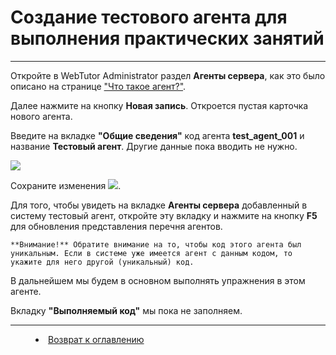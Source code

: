 # Создание тестового агента для выполнения практических занятий
***

Откройте в WebTutor Administrator раздел **Агенты сервера**, как это было описано на странице ["Что такое агент?"](agent.md).

Далее нажмите на кнопку **Новая запись**. Откроется пустая карточка нового агента.

Введите на вкладке **"Общие сведения"** код агента **test_agent_001** и название **Тестовый агент**. Другие данные пока вводить не нужно. 

![](https://img-fotki.yandex.ru/get/770851/1074921.0/0_25e5b9_be2b7a64_orig.png)

Сохраните изменения ![](https://img-fotki.yandex.ru/get/361493/1074921.0/0_25e5ba_e5d13f41_orig.png).

Для того, чтобы увидеть на вкладке **Агенты сервера** добавленный в систему тестовый агент, откройте эту вкладку и нажмите на кнопку **F5** для обновления представления перечня агентов. 

    **Внимание!** Обратите внимание на то, чтобы код этого агента был уникальным. Если в системе уже имеется агент с данным кодом, то укажите для него другой (уникальный) код. 

В дальнейшем мы будем в основном выполнять упражнения в этом агенте.

Вкладку **"Выполняемый код"** мы пока не заполняем.


***

<dd><li> <a href="README.md"> Возврат к оглавлению</a></dd>
